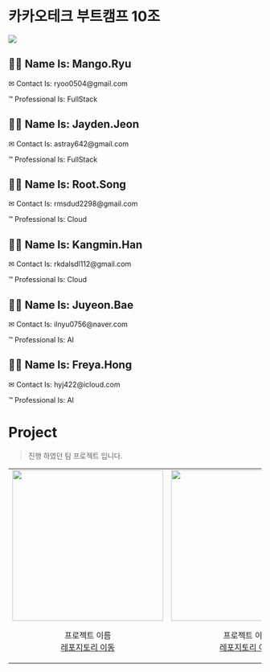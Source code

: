 <h1>카카오테크 부트캠프 10조</h1>  

<div>
    <img src="https://github.com/rkdalsdl98/cateboo-team/assets/77562358/e4c59f61-96ec-4b67-abae-2ced85986746"/>
    <h2>💂‍♂️ Name Is: Mango.Ryu</h2>
    <p>✉ Contact Is: ryoo0504@gmail.com</p>
    <p>™ Professional Is: FullStack</p>
    <h2>🕵️‍♂️ Name Is: Jayden.Jeon</h2>
    <p>✉ Contact Is: astray642@gmail.com</p>
    <p>™ Professional Is: FullStack</p>
    <h2>👨‍⚕️ Name Is: Root.Song</h2>
    <p>✉ Contact Is: rmsdud2298@gmail.com</p>
    <p>™ Professional Is: Cloud</p>
    <h2>👨‍🌾 Name Is: Kangmin.Han</h2>
    <p>✉ Contact Is: rkdalsdl112@gmail.com</p>
    <p>™ Professional Is: Cloud</p>
    <h2>👩‍🔧 Name Is: Juyeon.Bae</h2>
    <p>✉ Contact Is: ilnyu0756@naver.com</p>
    <p>™ Professional Is: AI</p>
    <h2>👩‍🏭 Name Is: Freya.Hong</h2>
    <p>✉ Contact Is: hyj422@icloud.com</p>
    <p>™ Professional Is: AI</p>
</div>

# Project  
> 진행 하였던 팀 프로젝트 입니다.  

<table>
    <td valign="top">
        <picture width="300px" heigth="200px">
            <img width="300px" src="https://github.com/rkdalsdl98/cateboo-team/assets/77562358/e4c59f61-96ec-4b67-abae-2ced85986746"/>
        </picture>
<div align="center" width="100%">

프로젝트 이름  
[레포지토리 이동](https://github.com/rkdalsdl98/cateboo-team)

</div>
    </td>
    <td valign="top">
        <picture width="300px" heigth="200px">
            <img width="300px" src="https://github.com/rkdalsdl98/cateboo-team/assets/77562358/e4c59f61-96ec-4b67-abae-2ced85986746"/>
        </picture>
<div align="center" width="100%">

프로젝트 이름  
[레포지토리 이동](https://github.com/rkdalsdl98/cateboo-team)

</div>
    </td>
    <td valign="top">
        <picture width="300px" heigth="200px">
            <img width="300px" src="https://github.com/rkdalsdl98/cateboo-team/assets/77562358/e4c59f61-96ec-4b67-abae-2ced85986746"/>
        </picture>
<div align="center" width="100%">

프로젝트 이름  
[레포지토리 이동](https://github.com/rkdalsdl98/cateboo-team)

</div>
    </td>
    <td valign="top">
        <picture width="300px" heigth="200px">
            <img width="300px" src="https://github.com/rkdalsdl98/cateboo-team/assets/77562358/e4c59f61-96ec-4b67-abae-2ced85986746"/>
        </picture>
<div align="center" width="100%">

프로젝트 이름  
[레포지토리 이동](https://github.com/rkdalsdl98/cateboo-team)

</div>
    </td>
    <td valign="top">
        <picture width="300px" heigth="200px">
            <img width="300px" src="https://github.com/rkdalsdl98/cateboo-team/assets/77562358/e4c59f61-96ec-4b67-abae-2ced85986746"/>
        </picture>
<div align="center" width="100%">

프로젝트 이름  
[레포지토리 이동](https://github.com/rkdalsdl98/cateboo-team)

</div>
    </td>
    <td valign="top">
        <picture width="300px" heigth="200px">
            <img width="300px" src="https://github.com/rkdalsdl98/cateboo-team/assets/77562358/e4c59f61-96ec-4b67-abae-2ced85986746"/>
        </picture>
<div align="center" width="100%">

프로젝트 이름  
[레포지토리 이동](https://github.com/rkdalsdl98/cateboo-team)

</div>
    </td>
</table>